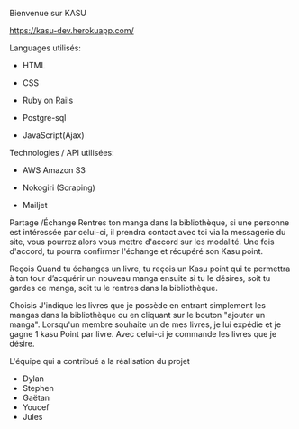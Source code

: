 Bienvenue sur KASU


https://kasu-dev.herokuapp.com/

Languages utilisés:

* HTML

* CSS 

* Ruby on Rails

* Postgre-sql

* JavaScript(Ajax)

Technologies / API utilisées:

 * AWS Amazon S3

 * Nokogiri (Scraping)

 * Mailjet

 Partage /Échange
Rentres ton manga dans la bibliothèque, si une personne est intéressée par celui-ci, il prendra contact avec toi via la messagerie du site, vous pourrez alors vous mettre d'accord sur les modalité. Une fois d'accord,
tu pourra confirmer l'échange et récupéré son Kasu point.

Reçois
Quand tu échanges un livre, tu reçois un Kasu point qui te permettra à ton tour d’acquérir un nouveau manga ensuite si tu le désires, soit tu gardes ce manga, soit tu le rentres dans la bibliothèque.

Choisis
J'indique les livres que je possède en entrant simplement les mangas dans la bibliothèque ou en cliquant sur le bouton "ajouter un manga". Lorsqu'un membre souhaite un de mes livres, je lui expédie et je gagne 1 kasu Point par livre. Avec celui-ci je commande les livres que je désire.


L'équipe qui a contribué a la réalisation du projet 

* Dylan 
* Stephen
* Gaëtan
* Youcef
* Jules
